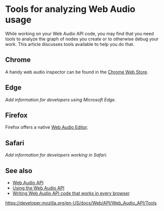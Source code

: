 Tools for analyzing Web Audio usage
===================================

While working on your Web Audio API code, you may find that you need tools to analyze the graph of nodes you create or to otherwise debug your work. This article discusses tools available to help you do that.

Chrome
------

A handy web audio inspector can be found in the [Chrome Web Store](https://chrome.google.com/webstore/detail/web-audio-inspector/cmhomipkklckpomafalojobppmmidlgl).

Edge
----

*Add information for developers using Microsoft Edge.*

Firefox
-------

Firefox offers a native [Web Audio Editor](https://developer.mozilla.org/en-US/docs/Tools/Web_Audio_Editor).

Safari
------

*Add information for developers working in Safari.*

See also
--------

-   [Web Audio API](../web_audio_api)
-   [Using the Web Audio API](using_web_audio_api)
-   [Writing Web Audio API code that works in every browser](https://developer.mozilla.org/en-US/docs/Web/Guide/Audio_and_video_delivery/Web_Audio_API_cross_browser)

<a href="https://developer.mozilla.org/en-US/docs/Web/API/Web_Audio_API/Tools" class="_attribution-link">https://developer.mozilla.org/en-US/docs/Web/API/Web_Audio_API/Tools</a>

